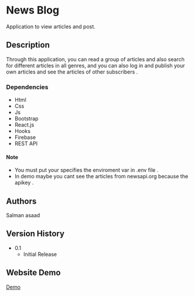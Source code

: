 # News Blog

Application to view articles and post.

## Description

Through this application, you can read a group of articles and also search for different articles in all genres, and you can also log in and publish your own articles and see the articles of other subscribers .

### Dependencies

- Html
- Css
- Js
- Bootstrap
- React.js
- Hooks
- Firebase
- REST API

#### Note

- You must put your specifies the enviroment var in .env file .
- In demo maybe you cant see the articles from newsapi.org because the apikey .

## Authors

Salman asaad


## Version History

- 0.1
  - Initial Release

## Website Demo

[Demo](https://newsbl0g.web.app/)
